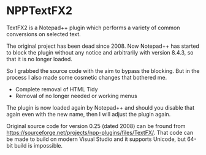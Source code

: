 # NPPTextFX2
TextFX2 is a Notepad++ plugin which performs a variety of common conversions on selected text.

The original project has been dead since 2008. Now Notepad++ has started to block the plugin without any notice and arbitrarily with version 8.4.3, so that it is no longer loaded.

So I grabbed the source code with the aim to bypass the blocking. But in the process I also made some cosmetic changes that bothered me.

- Complete removal of HTML Tidy
- Removal of no longer needed or working menus

The plugin is now loaded again by Notepad++ and should you disable that again even with the new name, then I will adjust the plugin again.

Original source code for version 0.25 (dated 2008) can be fround from https://sourceforge.net/projects/npp-plugins/files/TextFX/. That code can be made to build on modern Visual Studio and it supports Unicode, but 64-bit build is impossible.
